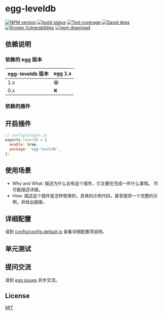 # egg-leveldb

[![NPM version][npm-image]][npm-url]
[![build status][travis-image]][travis-url]
[![Test coverage][codecov-image]][codecov-url]
[![David deps][david-image]][david-url]
[![Known Vulnerabilities][snyk-image]][snyk-url]
[![npm download][download-image]][download-url]

[npm-image]: https://img.shields.io/npm/v/egg-leveldb.svg?style=flat-square
[npm-url]: https://npmjs.org/package/egg-leveldb
[travis-image]: https://img.shields.io/travis/eggjs/egg-leveldb.svg?style=flat-square
[travis-url]: https://travis-ci.org/eggjs/egg-leveldb
[codecov-image]: https://img.shields.io/codecov/c/github/eggjs/egg-leveldb.svg?style=flat-square
[codecov-url]: https://codecov.io/github/eggjs/egg-leveldb?branch=master
[david-image]: https://img.shields.io/david/eggjs/egg-leveldb.svg?style=flat-square
[david-url]: https://david-dm.org/eggjs/egg-leveldb
[snyk-image]: https://snyk.io/test/npm/egg-leveldb/badge.svg?style=flat-square
[snyk-url]: https://snyk.io/test/npm/egg-leveldb
[download-image]: https://img.shields.io/npm/dm/egg-leveldb.svg?style=flat-square
[download-url]: https://npmjs.org/package/egg-leveldb

<!--
Description here.
-->

## 依赖说明

### 依赖的 egg 版本

egg-leveldb 版本 | egg 1.x
--- | ---
1.x | 😁
0.x | ❌

### 依赖的插件
<!--

如果有依赖其它插件，请在这里特别说明。如

- security
- multipart

-->

## 开启插件

```js
// config/plugin.js
exports.leveldb = {
  enable: true,
  package: 'egg-leveldb',
};
```

## 使用场景

- Why and What: 描述为什么会有这个插件，它主要在完成一件什么事情。
尽可能描述详细。
- How: 描述这个插件是怎样使用的，具体的示例代码，甚至提供一个完整的示例，并给出链接。

## 详细配置

请到 [config/config.default.js](config/config.default.js) 查看详细配置项说明。

## 单元测试

<!-- 描述如何在单元测试中使用此插件，例如 schedule 如何触发。无则省略。-->

## 提问交流

请到 [egg issues](https://github.com/eggjs/egg/issues) 异步交流。

## License

[MIT](LICENSE)
